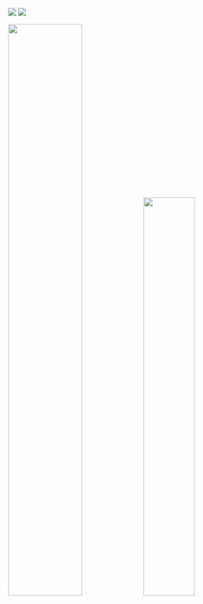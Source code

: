 <!--### Hi there 👋-->

<!--![Yazawa's GitHub stats](https://github-readme-stats.vercel.app/api?username=YazawaKenichi&show_icons=true)-->
<!--ナニコレ[![Readme Card](https://github-readme-stats.vercel.app/api/pin/?username=YazawaKenichi&repo=github-readme-stats)](https://github.com/anuraghazra/github-readme-stats)-->
<!--[![YazawaKenichi's wakatime stats](https://github-readme-stats.vercel.app/api/wakatime?username=YazawaKenichi)](https://github.com/anuraghazra/github-readme-stats)-->

<!-- 以下先輩たちの README -->
<!--参考までにhttps://github.com/shimotoriharuki/shimotoriharuki の README.md [![shimotori's GitHub stats](https://github-readme-stats.vercel.app/api?username=shimotoriharuki&count_private=true&show_icons=true&theme=radical)](https://github.com/anuraghazra/github-readme-stats)-->
<!--[![Yazawa's GitHub stats](https://github-readme-stats.vercel.app/api?username=YazawaKenichi&count_private=true&show_icons=true&theme=radical)](https://github.com/anuraghazra/github-readme-stats)-->
<!--[![Top Langs](https://github-readme-stats.vercel.app/api/top-langs/?username=YazawaKenichi&count_private=true&show_icons=true&theme=radical)](https://github.com/anuraghazra/github-readme-stats)-->
<!--[![](https://img.shields.io/twitter/follow/streamwest1629?color=%234Bf&label=followers&style=plastic&logo=twitter&logoColor=white)](https://twitter.com/streamwest1629) [![](https://img.shields.io/github/followers/streamwest-1629?color=%2384F&label=followers&logo=github&style=plastic)](https://github.com/streamwest-1629) [![](https://img.shields.io/endpoint?url=https%3A%2F%2Fatcoder-badges.now.sh%2Fapi%2Fatcoder%2Fjson%2Fstreamwest1629&style=plastic)](https://atcoder.jp/users/streamwest1629) [![](https://img.shields.io/badge/Zenn-streamwest1629-lightgrey?style=plastic&logo=zenn)](https://zenn.dev/streamwest1629)-->
<!-- 以上 -->

[![](https://img.shields.io/twitter/follow/kenichiyazawa?color=%234Bf&label=followers&style=for-the-badge&logo=twitter)](https://twitter.com/kenichiyazawa)
[![](https://img.shields.io/github/followers/yazawakenichi?color=%2384F&label=followers&style=for-the-badge&logo=github)](https://github.com/yazawakenichi)
<!--[![](https://img.shields.io/qiita/followers/yazawakenichi?color=%2384F&label=followers&style=for-the-badge&logo=Qiita)](https://qiita.com/YazawaKenichi)-->

<!--
<img src="https://github-readme-stats.vercel.app/api?username=YazawaKenichi&count_private=true&show_icons=true&theme=radical" width=54.5%>
<img src="https://github-readme-stats.vercel.app/api/top-langs/?username=YazawaKenichi&count_private=true&show_icons=true&theme=radical&layout=compact" width=45.5%>
-->
<!--
<img src="https://github-readme-stats.vercel.app/api?username=YazawaKenichi&count_private=true&show_icons=true&theme=gradient&title_color=000000&icon_color=000000&text_color=000000&bg_color=0,ff00ff,ff4500" width=54.5%><img src="https://github-readme-stats.vercel.app/api/top-langs/?username=YazawaKenichi&count_private=true&show_icons=true&layout=compact&theme=gradient&title_color=000000&icon_color=000000&text_color=000000&bg_color=0,ff4500,ff69b4" width=45.5%>
-->

<!--
<img src="https://github-readme-stats.vercel.app/api?username=YazawaKenichi&count_private=true&show_icons=true&theme=gradient&title_color=ffffff&icon_color=ffffff&text_color=ffffff&bg_color=0,000000,006400" width=54.5%><img src="https://github-readme-stats.vercel.app/api/top-langs/?username=YazawaKenichi&count_private=true&show_icons=true&layout=compact&theme=gradient&title_color=000000&icon_color=000000&text_color=000000&bg_color=0,006400,ffffff" width=45.5%>
-->

<!--
<img src="https://github-readme-stats.vercel.app/api?username=YazawaKenichi&count_private=true&show_icons=true&theme=gradient&title_color=ffffff&icon_color=ffffff&text_color=ffffff&bg_color=0,000000,9400d3" width=54.5%><img src="https://github-readme-stats.vercel.app/api/top-langs/?username=YazawaKenichi&count_private=true&show_icons=true&layout=compact&theme=gradient&title_color=000000&icon_color=000000&text_color=000000&bg_color=0,9400d3,ff00ff" width=45.5%>
-->

<!--
-->

<!--
-->

<img src="https://github-readme-stats.vercel.app/api?username=YazawaKenichi&count_private=true&show_icons=true&theme=gradient&title_color=ffffff&icon_color=ffffff&text_color=ffffff&bg_color=0,000000,00bfff" width=54.5%><img src="https://github-readme-stats.vercel.app/api/top-langs/?username=YazawaKenichi&count_private=true&show_icons=true&layout=compact&theme=gradient&title_color=000000&icon_color=000000&text_color=000000&bg_color=0,00bfff,ffffff" width=45.5%>

<!--Chiba Institute of Technology > Faculty of Advanced Engineering > Department of Advanced Robotics > Bachelor 1-->

<!--**YazawaKenichi/YazawaKenichi** is a ✨ _special_ ✨ repository because its `README.md` (this file) appears on your GitHub profile.

Here are some ideas to get you started:

- 🔭 I’m currently working on ...
- 🌱 I’m currently learning ...
- 👯 I’m looking to collaborate on ...
- 🤔 I’m looking for help with ...
- 💬 Ask me about ...
- 📫 How to reach me: ...
- 😄 Pronouns: ...
- ⚡ Fun fact: ...
-->
